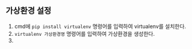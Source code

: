 ## 가상환경 설정

1. cmd에 `pip install virtualenv` 명령어를 입력하여 virtualenv를 설치한다.
2.  `virtualenv 가상환경명`  명령어를 입력하여 가상환경을 생성한다.
3. 

